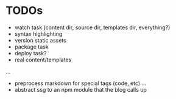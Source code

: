 # TODOs
- watch task (content dir, source dir, templates dir, everything?)
- syntax highlighting
- version static assets
- package task
- deploy task?
- real content/templates

...
- preprocess markdown for special tags (code, etc)
...
- abstract ssg to an npm module that the blog calls up
